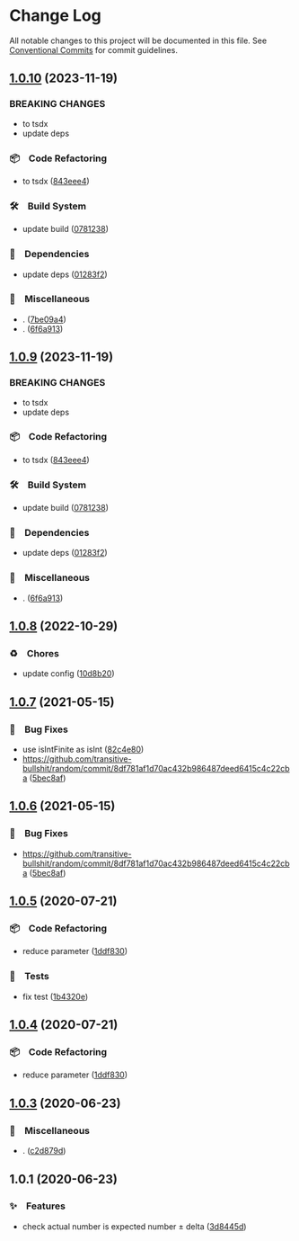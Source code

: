 # Change Log

All notable changes to this project will be documented in this file.
See [Conventional Commits](https://conventionalcommits.org) for commit guidelines.

## [1.0.10](https://github.com/bluelovers/ws-random/compare/num-in-delta@1.0.8...num-in-delta@1.0.10) (2023-11-19)


### BREAKING CHANGES

* to tsdx
* update deps



### 📦　Code Refactoring

* to tsdx ([843eee4](https://github.com/bluelovers/ws-random/commit/843eee4c1093429e845924357e495c0d7ed81a7b))


### 🛠　Build System

* update build ([0781238](https://github.com/bluelovers/ws-random/commit/0781238e2c09d2bf3d2cba16905f935a626f2f39))


### 📌　Dependencies

* update deps ([01283f2](https://github.com/bluelovers/ws-random/commit/01283f2965c23c70d2e3c2d3cbdedbfe55df51e5))


### 🔖　Miscellaneous

* . ([7be09a4](https://github.com/bluelovers/ws-random/commit/7be09a4bc2fc047a3831a2b600d662b2c79e11ed))
* . ([6f6a913](https://github.com/bluelovers/ws-random/commit/6f6a9134e94200862ac5956980cf7046fd9aadac))



## [1.0.9](https://github.com/bluelovers/ws-random/compare/num-in-delta@1.0.8...num-in-delta@1.0.9) (2023-11-19)


### BREAKING CHANGES

* to tsdx
* update deps



### 📦　Code Refactoring

* to tsdx ([843eee4](https://github.com/bluelovers/ws-random/commit/843eee4c1093429e845924357e495c0d7ed81a7b))


### 🛠　Build System

* update build ([0781238](https://github.com/bluelovers/ws-random/commit/0781238e2c09d2bf3d2cba16905f935a626f2f39))


### 📌　Dependencies

* update deps ([01283f2](https://github.com/bluelovers/ws-random/commit/01283f2965c23c70d2e3c2d3cbdedbfe55df51e5))


### 🔖　Miscellaneous

* . ([6f6a913](https://github.com/bluelovers/ws-random/commit/6f6a9134e94200862ac5956980cf7046fd9aadac))



## [1.0.8](https://github.com/bluelovers/ws-random/compare/num-in-delta@1.0.7...num-in-delta@1.0.8) (2022-10-29)



### ♻️　Chores

* update config ([10d8b20](https://github.com/bluelovers/ws-random/commit/10d8b20d2ebc76491ac971bf8b9280f66285e056))



## [1.0.7](https://github.com/bluelovers/ws-random/compare/num-in-delta@1.0.5...num-in-delta@1.0.7) (2021-05-15)


### 🐛　Bug Fixes

* use isIntFinite as isInt ([82c4e80](https://github.com/bluelovers/ws-random/commit/82c4e8099718ed543b6f0bde204fa1bec3673c96))
* https://github.com/transitive-bullshit/random/commit/8df781af1d70ac432b986487deed6415c4c22cba ([5bec8af](https://github.com/bluelovers/ws-random/commit/5bec8afec42e308cddf0e4e859e85f769b53f83d))





## [1.0.6](https://github.com/bluelovers/ws-random/compare/num-in-delta@1.0.5...num-in-delta@1.0.6) (2021-05-15)


### 🐛　Bug Fixes

* https://github.com/transitive-bullshit/random/commit/8df781af1d70ac432b986487deed6415c4c22cba ([5bec8af](https://github.com/bluelovers/ws-random/commit/5bec8afec42e308cddf0e4e859e85f769b53f83d))





## [1.0.5](https://github.com/bluelovers/ws-random/compare/num-in-delta@1.0.3...num-in-delta@1.0.5) (2020-07-21)


### 📦　Code Refactoring

* reduce parameter ([1ddf830](https://github.com/bluelovers/ws-random/commit/1ddf83099d3b03caa4b613de7ba1cd48f6163eaa))


### 🚨　Tests

* fix test ([1b4320e](https://github.com/bluelovers/ws-random/commit/1b4320eda609a169b471df0187242147d73148d0))





## [1.0.4](https://github.com/bluelovers/ws-random/compare/num-in-delta@1.0.3...num-in-delta@1.0.4) (2020-07-21)


### 📦　Code Refactoring

* reduce parameter ([1ddf830](https://github.com/bluelovers/ws-random/commit/1ddf83099d3b03caa4b613de7ba1cd48f6163eaa))





## [1.0.3](https://github.com/bluelovers/ws-random/compare/num-in-delta@1.0.1...num-in-delta@1.0.3) (2020-06-23)


### 🔖　Miscellaneous

* . ([c2d879d](https://github.com/bluelovers/ws-random/commit/c2d879d8ee076d2a5f2d3858387e875a4aa2e779))





## 1.0.1 (2020-06-23)


### ✨　Features

* check actual number is expected number ± delta ([3d8445d](https://github.com/bluelovers/ws-random/commit/3d8445d57ffc5f6a8b33ddca5dc80717b6ff3aee))
